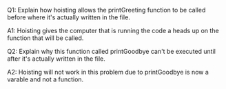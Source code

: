 Q1: Explain how hoisting allows the printGreeting function to be called before where it's actually written in the file.

A1: Hoisting gives the computer that is running the code a heads up on the function that will be called.

Q2: Explain why this function called printGoodbye can't be executed until after it's actually written in the file.

A2: Hoisting will not work in this problem due to printGoodbye is now a varable and not a function.